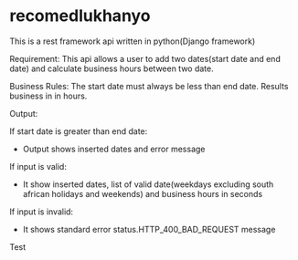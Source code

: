 # recomedlukhanyo

This is a rest framework api written in python(Django framework)

Requirement:
This api allows a user to add two dates(start date and end date) and calculate business hours between two date.

Business Rules:
The start date must always be less than end date.
Results business in in hours.

Output:

If start date is greater than end date:
  - Output shows inserted dates and error message
  
If input is valid:
  - It show inserted dates, list of valid date(weekdays excluding south african holidays and weekends) and business hours in seconds

If input is invalid:
  - It shows standard error status.HTTP_400_BAD_REQUEST message
  
  
 Test
 
 
